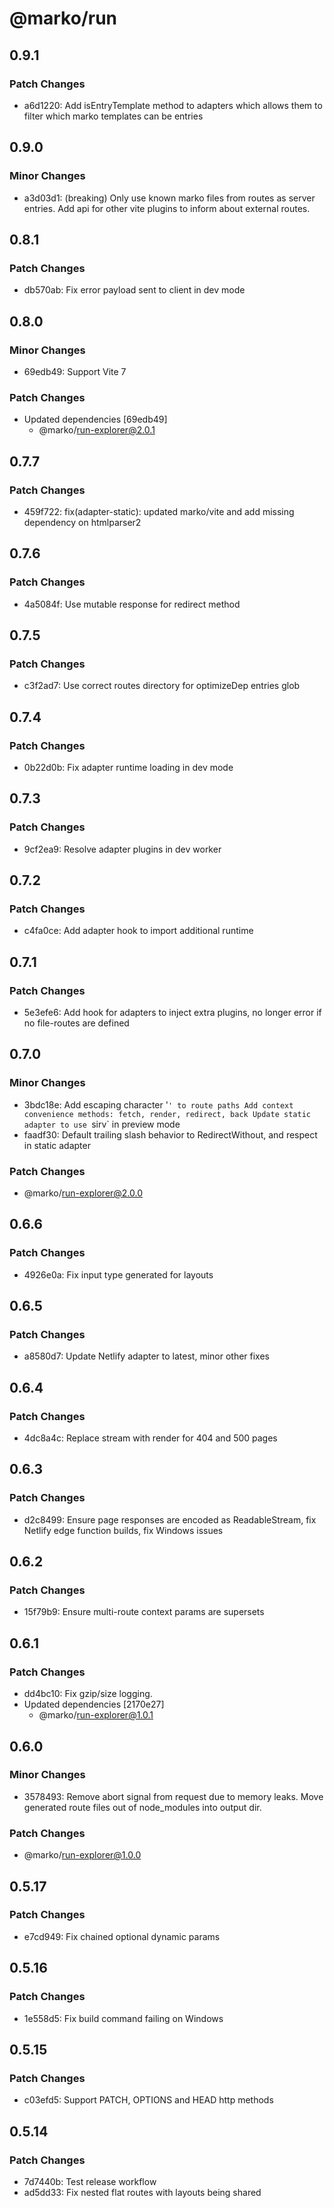 # @marko/run

## 0.9.1

### Patch Changes

- a6d1220: Add isEntryTemplate method to adapters which allows them to filter which marko templates can be entries

## 0.9.0

### Minor Changes

- a3d03d1: (breaking) Only use known marko files from routes as server entries. Add api for other vite plugins to inform about external routes.

## 0.8.1

### Patch Changes

- db570ab: Fix error payload sent to client in dev mode

## 0.8.0

### Minor Changes

- 69edb49: Support Vite 7

### Patch Changes

- Updated dependencies [69edb49]
  - @marko/run-explorer@2.0.1

## 0.7.7

### Patch Changes

- 459f722: fix(adapter-static): updated marko/vite and add missing dependency on htmlparser2

## 0.7.6

### Patch Changes

- 4a5084f: Use mutable response for redirect method

## 0.7.5

### Patch Changes

- c3f2ad7: Use correct routes directory for optimizeDep entries glob

## 0.7.4

### Patch Changes

- 0b22d0b: Fix adapter runtime loading in dev mode

## 0.7.3

### Patch Changes

- 9cf2ea9: Resolve adapter plugins in dev worker

## 0.7.2

### Patch Changes

- c4fa0ce: Add adapter hook to import additional runtime

## 0.7.1

### Patch Changes

- 5e3efe6: Add hook for adapters to inject extra plugins, no longer error if no file-routes are defined

## 0.7.0

### Minor Changes

- 3bdc18e: Add escaping character '`' to route paths
Add context convenience methods: fetch, render, redirect, back
Update static adapter to use `sirv` in preview mode
- faadf30: Default trailing slash behavior to RedirectWithout, and respect in static adapter

### Patch Changes

- @marko/run-explorer@2.0.0

## 0.6.6

### Patch Changes

- 4926e0a: Fix input type generated for layouts

## 0.6.5

### Patch Changes

- a8580d7: Update Netlify adapter to latest, minor other fixes

## 0.6.4

### Patch Changes

- 4dc8a4c: Replace stream with render for 404 and 500 pages

## 0.6.3

### Patch Changes

- d2c8499: Ensure page responses are encoded as ReadableStream, fix Netlify edge function builds, fix Windows issues

## 0.6.2

### Patch Changes

- 15f79b9: Ensure multi-route context params are supersets

## 0.6.1

### Patch Changes

- dd4bc10: Fix gzip/size logging.
- Updated dependencies [2170e27]
  - @marko/run-explorer@1.0.1

## 0.6.0

### Minor Changes

- 3578493: Remove abort signal from request due to memory leaks. Move generated route files out of node_modules into output dir.

### Patch Changes

- @marko/run-explorer@1.0.0

## 0.5.17

### Patch Changes

- e7cd949: Fix chained optional dynamic params

## 0.5.16

### Patch Changes

- 1e558d5: Fix build command failing on Windows

## 0.5.15

### Patch Changes

- c03efd5: Support PATCH, OPTIONS and HEAD http methods

## 0.5.14

### Patch Changes

- 7d7440b: Test release workflow
- ad5dd33: Fix nested flat routes with layouts being shared
